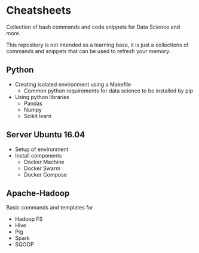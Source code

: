 # Cheatsheets
Collection of bash commands and code snippets for Data Science and more.

This repository is not intended as a learning base, it is just a collections of commands and snippets that can be used to refresh your memory.

## Python

* Creating isolated environment using a Makefile
  * Common python requirements for data science to be installed by pip
* Using python libraries
  * Pandas 
  * Numpy
  * Scikit learn 

## Server Ubuntu 16.04

* Setup of environment
* Install components
  * Docker Machine
  * Docker Swarm
  * Docker Compose

## Apache-Hadoop

Basic commands and templates for
* Hadoop FS
* Hive
* Pig
* Spark
* SQOOP
